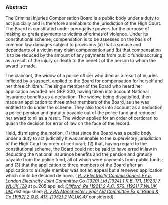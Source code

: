 ### Abstract

The Criminal Injuries Compensation Board is a public body under a duty to act judicially and is therefore amenable to the jurisdiction of the High Court. The Board is constituted under prerogative powers for the purpose of making ex gratia payments to victims of crimes of violence. Under its constitutional scheme, compensation is to be assessed on the basis of common law damages subject to provisions 
(a) that a spouse and dependants of a victim may claim compensation and 
(b) that compensation is to be reduced by the amount of any payments from public funds accruing as a result of the injury or death to the benefit of the person to whom the award is made. 

The claimant, the widow of a police officer who died as a result of injuries inflicted by a suspect, applied to the Board for compensation for herself and her three children. The single member of the Board who heard her application awarded her GBP 300, having taken into account National Insurance benefits as a deduction. The widow, being dissatisfied, then made an application to three other members of the Board, as she was entitled to do under the scheme. They also took into account as a deduction a police pension and gratuity payable out of the police fund and reduced her award to nil as a result. The widow applied for an order of certiorari to quash the decision for error of law on the face of the record.

Held, dismissing the motion, 
(1) that since the Board was a public body under a duty to act judicially it was amenable to the supervisory jurisdiction of the High Court by order of certiorari; 
(2) that, having regard to the constitutional scheme, the Board could not be said to have erred in law in deducting the National Insurance benefits and the pension and gratuity payable from the police fund, all of which were payments from public funds; and 
(3) that the application to three members of the Board after an application to a single member was not an appeal but a renewed application which could be decided de novo. ( _[R. v Electricity Commissioners Ex p. London Electricity Joint Committee Co (1920) Ltd [1924] 1 K.B. 171, [1923] 7 WLUK 128](https://uk.westlaw.com/Document/I42EB90D0E42811DA8FC2A0F0355337E9/View/FullText.html?originationContext=document&transitionType=DocumentItem&ppcid=16377da35c794d199cf63b12cf83e8e9&contextData=(sc.Default))_ at p. 205 applied; _[Clifford, Re [1921] 2 A.C. 570, [1921] 7 WLUK 194](https://uk.westlaw.com/Document/I88AA4A90E42711DA8FC2A0F0355337E9/View/FullText.html?originationContext=document&transitionType=DocumentItem&ppcid=16377da35c794d199cf63b12cf83e8e9&contextData=(sc.Default))_ distinguished; _[R. v RA Manchester Legal Aid Committee Ex p. Brand & Co [1952] 2 Q.B. 413, [1952] 2 WLUK 47](https://uk.westlaw.com/Document/I614138A0E42811DA8FC2A0F0355337E9/View/FullText.html?originationContext=document&transitionType=DocumentItem&ppcid=16377da35c794d199cf63b12cf83e8e9&contextData=(sc.Default))_ considered).